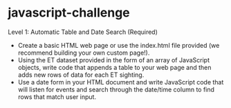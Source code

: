 # javascript-challenge
Level 1: Automatic Table and Date Search (Required)


- Create a basic HTML web page or use the index.html file provided (we recommend building your own custom page!).
- Using the ET dataset provided in the form of an array of JavaScript objects, write code that appends a table to your web page and then adds new rows of data for each ET sighting.
- Use a date form in your HTML document and write JavaScript code that will listen for events and search through the date/time column to find rows that match user input.
